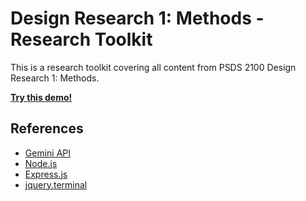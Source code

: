 # Design Research 1: Methods - Research Toolkit

This is a research toolkit covering all content from PSDS 2100 Design Research 1: Methods.

[**Try this demo!**]()

## References

- [Gemini API](https://ai.google.dev/)
- [Node.js](https://nodejs.org/)
- [Express.js](https://expressjs.com/)
- [jquery.terminal](https://github.com/jcubic/jquery.terminal)
